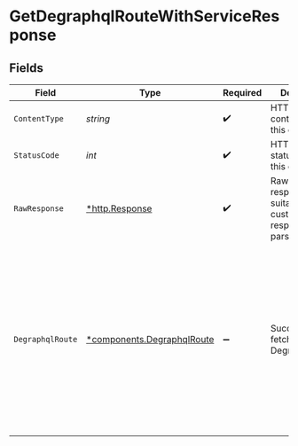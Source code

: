 # GetDegraphqlRouteWithServiceResponse


## Fields

| Field                                                                                                                                                              | Type                                                                                                                                                               | Required                                                                                                                                                           | Description                                                                                                                                                        | Example                                                                                                                                                            |
| ------------------------------------------------------------------------------------------------------------------------------------------------------------------ | ------------------------------------------------------------------------------------------------------------------------------------------------------------------ | ------------------------------------------------------------------------------------------------------------------------------------------------------------------ | ------------------------------------------------------------------------------------------------------------------------------------------------------------------ | ------------------------------------------------------------------------------------------------------------------------------------------------------------------ |
| `ContentType`                                                                                                                                                      | *string*                                                                                                                                                           | :heavy_check_mark:                                                                                                                                                 | HTTP response content type for this operation                                                                                                                      |                                                                                                                                                                    |
| `StatusCode`                                                                                                                                                       | *int*                                                                                                                                                              | :heavy_check_mark:                                                                                                                                                 | HTTP response status code for this operation                                                                                                                       |                                                                                                                                                                    |
| `RawResponse`                                                                                                                                                      | [*http.Response](https://pkg.go.dev/net/http#Response)                                                                                                             | :heavy_check_mark:                                                                                                                                                 | Raw HTTP response; suitable for custom response parsing                                                                                                            |                                                                                                                                                                    |
| `DegraphqlRoute`                                                                                                                                                   | [*components.DegraphqlRoute](../../models/components/degraphqlroute.md)                                                                                            | :heavy_minus_sign:                                                                                                                                                 | Successfully fetched Degraphql_route                                                                                                                               | {<br/>"id": "56c4566c-14cc-4132-9011-4139fcbbe50a",<br/>"query": "query{ user { email } }",<br/>"service": {<br/>"id": "bd380f99-659d-415e-b0e7-72ea05df3218"<br/>},<br/>"uri": "/users"<br/>} |